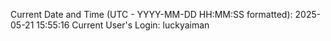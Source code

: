 Current Date and Time (UTC - YYYY-MM-DD HH:MM:SS formatted): 2025-05-21 15:55:16
Current User's Login: luckyaiman

